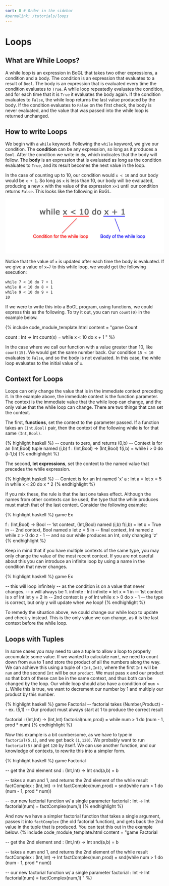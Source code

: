 ```yaml
---
sort: 8 # Order in the sidebar
#permalink: /tutorials/loops
---
```


# Loops

## What are While Loops?

A while loop is an expression in BoGL that takes two other expressions, a condition and a body. The condition is an expression that evaluates to a result of `Bool`. The body is an expression that is evaluated every time the condition evaluates to `True`. A while loop repeatedly evaluates the condition, and for each time that it is `True` it evaluates the body again. If the condition evaluates to `False`, the while loop returns the last value produced by the body. If the condition evaluates to `False` on the first check, the body is never evaluated, and the value that was passed into the while loop is returned unchanged.

## How to write Loops

We begin with a `while` keyword. Following the `while` keyword, we give our condition. The **condition** can be any expression, so long as it produces a `Bool`. After the condition we write in `do`, which indicates that the body will follow. The **body** is an expression that is evaluated as long as the condition evaluates to `True`, and its result becomes the next value in the loop.

In the case of counting up to 10, our condition would `x < 10` and our body would be `x + 1`. So long as `x` is less than 10, our body will be evaluated, producing a new `x` with the value of the expression `x+1` until our condition returns `False`. This looks like the following in BoGL.

![while loop, showing the condition and then the body](../imgs/while-loop.jpg)

Notice that the value of `x` is updated after each time the body is evaluated. If we give a value of `x=7` to this while loop, we would get the following execution:

```
while 7 < 10 do 7 + 1
while 8 < 10 do 8 + 1
while 9 < 10 do 9 + 1
10
```

If we were to write this into a BoGL program, using functions, we could express this as the following. To try it out, you can run `count(0)` in the example below.

{% include code_module_template.html
content = "game Count

count : Int -> Int
count(x) = while x < 10 do x + 1
"
%}

In the case where we call our function with a value greater than 10, like `count(15)`. We would get the same number back. Our condition `15 < 10` evaluates to `False`, and so the body is not evaluated. In this case, the while loop evaluates to the initial value of `x`.

## Context for Loops

Loops can only change the value that is in the immediate context preceding it. In the example above, the immediate context is the function parameter. The context is the immediate value that the while loop can change, and the only value that the while loop can change. There are two things that can set the context.

The first, **functions**, set the context to the parameter passed. If a function takes an `(Int,Bool)` pair, then the context of the following while is for that same `(Int,Bool)`.

{% highlight haskell %}
-- counts to zero, and returns (0,b)
-- Context is for an (Int,Bool) tuple named (i,b)
f : (Int,Bool) -> (Int,Bool)
f(i,b) = while i > 0 do (i-1,b)
{% endhighlight %}

The second, **let expressions**, set the context to the named value that precedes the while expression.

{% highlight haskell %}
-- Context is for an Int named 'x'
a : Int
a = let x = 5 in while x < 20 do x * 2
{% endhighlight %}

If you mix these, the rule is that the last one takes effect. Although the names from other contexts can be used, the type that the while produces must match that of the last context. Consider the following example:

{% highlight haskell %}
game Ex

f : (Int,Bool) -> Bool         -- 1st context, (Int,Bool) named (i,b)
f(i,b) = let x = True in       -- 2nd context, Bool named x
         let z = 5 in          -- final context, Int named z
         while z > 0 do z - 1  -- and so our while produces an Int, only changing 'z'
{% endhighlight %}

Keep in mind that if you have multiple contexts of the same type, you may only change the value of the most recent context. If you are not careful about this you can introduce an infinite loop by using a name in the condition that never changes.

{% highlight haskell %}
game Ex

-- this will loop infinitely
-- as the condition is on a value that never changes.
-- x will always be 1.
infinite : Int
infinite = let x = 1 in -- 1st context is x of Int
           let y = 2 in -- 2nd context is y of Int
           while x > 0 do x - 1 -- the type is correct, but only y will update when we loop!
{% endhighlight %}

To remedy the situation above, we could change our while loop to update and check `y` instead. This is the only value we can change, as it is the last context before the while loop.

## Loops with Tuples

In some cases you may need to use a tuple to allow a loop to properly accumulate some value. If we wanted to calculate `num!`, we need to count down from `num` to 1 and store the product of all the numbers along the way. We can achieve this using a tuple of `(Int,Int)`, where the first `Int` will be `num` and the second `Int` will be our `product`. We must pass x and our product so that both of these can be in the same context, and thus both can be changed by the loop. Our while loop should also have a condition of `num > 1`. While this is true, we want to decrement our number by 1 and multiply our product by this number.

{% highlight haskell %}
game Factorial
-- factorial takes (Number,Product)
-- ex. (5,1)
-- Our product must always start at 1 to produce the correct result

factorial : (Int,Int) -> (Int,Int)
factorial(num,prod) = while num > 1 do (num - 1, prod * num)
{% endhighlight %}

Now this example is a bit cumbersome, as we have to type in `factorial(5,1)`, and we get back `(1,120)`. We probably want to run `factorial(5)` and get `120` by itself. We can use another function, and our knowledge of contexts, to rewrite this into a simpler form.

{% highlight haskell %}
game Factorial

-- get the 2nd element
snd : (Int,Int) -> Int
snd(a,b) = b

-- takes a num and 1, and returns the 2nd element of the while result
factComplex : (Int,Int) -> Int
factComplex(num,prod) = snd(while num > 1 do (num - 1, prod * num))

-- our new factorial function w/ a single parameter
factorial : Int -> Int
factorial(num) = factComplex(num,1)
{% endhighlight %}

And now we have a simpler factorial function that takes a single argument, passes it into `factComplex` (the old factorial function), and gets back the 2nd value in the tuple that is produced. You can test this out in the example below.
{% include code_module_template.html
content = "game Factorial

-- get the 2nd element
snd : (Int,Int) -> Int
snd(a,b) = b

-- takes a num and 1, and returns the 2nd element of the while result
factComplex : (Int,Int) -> Int
factComplex(num,prod) = snd(while num > 1 do (num - 1, prod * num))

-- our new factorial function w/ a single parameter
factorial : Int -> Int
factorial(num) = factComplex(num,1)
"
%}
